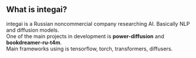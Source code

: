 ## What is integai?
integai is a Russian noncommercial company researching AI. Basically NLP and diffusion models.<br>
One of the main projects in development is <b>power-diffusion</b> and <b>bookdreamer-ru-t4m</b>.<br>
Main frameworks using is tensorflow, torch, transformers, diffusers.<br>
